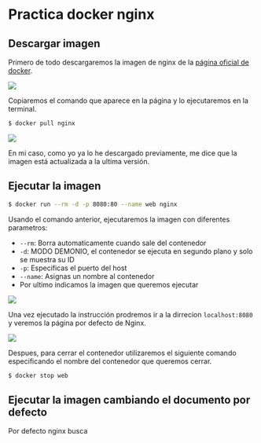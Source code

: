 # Practica docker nginx
## Descargar imagen

Primero de todo descargaremos la imagen de nginx de la [página oficial de docker](https://hub.docker.com/_/nginx).

![](https://i.imgur.com/VyryX5c.png)

Copiaremos el comando que aparece en la página y lo ejecutaremos en la terminal.

```bash
$ docker pull nginx
```

![](https://i.imgur.com/ir5XJNG.png)

En mi caso, como yo ya lo he descargado previamente, me dice que la imagen está actualizada a la ultima versión.

## Ejecutar la imagen
```bash
$ docker run --rm -d -p 8080:80 --name web nginx
```

Usando el comando anterior, ejecutaremos la imagen con diferentes parametros:
-  `--rm`: Borra automaticamente cuando sale del contenedor
-  `-d`: MODO DEMONIO, el contenedor se ejecuta en segundo plano y solo se muestra su ID
-  `-p`: Especificas el puerto del host
-  `--name`: Asignas un nombre al contenedor
-  Por ultimo indicamos la imagen que queremos ejecutar

![](https://i.imgur.com/fwrNMAB.png)

Una vez ejecutado la instrucción prodremos ir a la dirrecion `localhost:8080` y veremos la página por defecto de Nginx.

![](https://i.imgur.com/dwYq77L.png)

Despues, para cerrar el contenedor utilizaremos el siguiente comando especificando el nombre del contenedor que queremos cerrar.
```bash
$ docker stop web
```

## Ejecutar la imagen cambiando el documento por defecto
 Por defecto nginx busca
 

